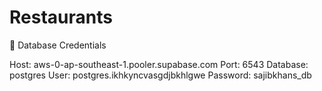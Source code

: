 # Restaurants

🔐 Database Credentials

Host:      aws-0-ap-southeast-1.pooler.supabase.com
Port:      6543
Database:  postgres
User:      postgres.ikhkyncvasgdjbkhlgwe
Password:  sajibkhans_db
